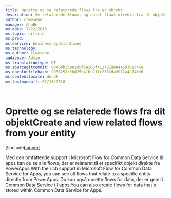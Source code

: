 ```yaml
---
title: Oprette og se relaterede flows fra et objekt
description: Se relaterede flows, og opret flows direkte fra et objekt
author: clwesene
manager: AnnBe
ms.date: 7/22/2018
ms.topic: article
ms.prod: 
ms.service: business-applications
ms.technology: 
ms.author: clwesene
audience: Admin
ms.translationtype: HT
ms.sourcegitcommit: 0b40bb3c98145f5a260f412701a884a5936174ce
ms.openlocfilehash: 2938251cf6d25b41be21fc2f82da3977a4e74fe6
ms.contentlocale: da-dk
ms.lasthandoff: 07/18/2018

---
```

# <a name="create-and-view-related-flows-from-your-entity"></a><span data-ttu-id="65f44-103">Oprette og se relaterede flows fra dit objekt</span><span class="sxs-lookup"><span data-stu-id="65f44-103">Create and view related flows from your entity</span></span>


[!include[banner](../../includes/banner.md)]

<span data-ttu-id="65f44-104">Med den omfattende support i Microsoft Flow for Common Data Service til apps kan du se alle flows, der er relateret til et specifikt objekt direkte fra PowerApps.</span><span class="sxs-lookup"><span data-stu-id="65f44-104">With the rich support in Microsoft Flow for Common Data Service for Apps, you can see all flows that relate to a specific entity directly from PowerApps.</span></span> <span data-ttu-id="65f44-105">Du kan også oprette flows for data, der er gemt i Common Data Service til apps.</span><span class="sxs-lookup"><span data-stu-id="65f44-105">You can also create flows for data that's stored within Common Data Service for Apps.</span></span>

